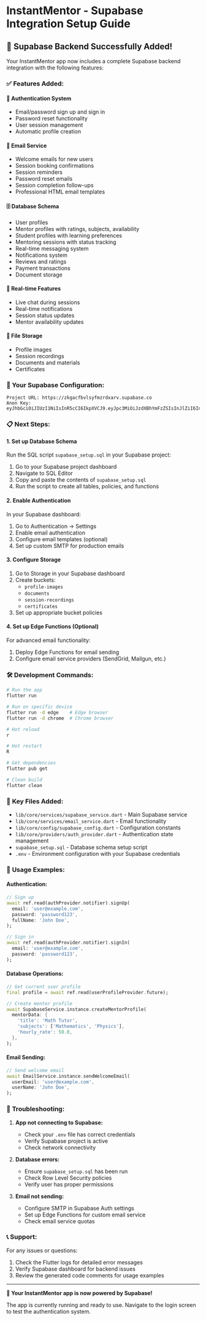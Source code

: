 # InstantMentor - Supabase Integration Setup Guide

## 🎉 Supabase Backend Successfully Added!

Your InstantMentor app now includes a complete Supabase backend integration with the following features:

### ✅ Features Added:

#### 🔐 **Authentication System**
- Email/password sign up and sign in
- Password reset functionality
- User session management
- Automatic profile creation

#### 📧 **Email Service**
- Welcome emails for new users
- Session booking confirmations
- Session reminders
- Password reset emails
- Session completion follow-ups
- Professional HTML email templates

#### 🗄️ **Database Schema**
- User profiles
- Mentor profiles with ratings, subjects, availability
- Student profiles with learning preferences
- Mentoring sessions with status tracking
- Real-time messaging system
- Notifications system
- Reviews and ratings
- Payment transactions
- Document storage

#### 🔄 **Real-time Features**
- Live chat during sessions
- Real-time notifications
- Session status updates
- Mentor availability updates

#### 📁 **File Storage**
- Profile images
- Session recordings
- Documents and materials
- Certificates

### 🚀 Your Supabase Configuration:

```
Project URL: https://zkgacfbvlsyfmzrdxarv.supabase.co
Anon Key: eyJhbGciOiJIUzI1NiIsInR5cCI6IkpXVCJ9.eyJpc3MiOiJzdXBhYmFzZSIsInJlZiI6InprZ2FjZmJ2bHN5Zm16cmR4YXJ2Iiwicm9sZSI6ImFub24iLCJpYXQiOjE3NTcwOTgyODksImV4cCI6MjA3MjY3NDI4OX0.ZdBwH15bQU6M3bP3tjqXQiWo7DLdZx7mPPDtasItE1k
```

### 📋 **Next Steps:**

#### 1. **Set up Database Schema**
Run the SQL script `supabase_setup.sql` in your Supabase project:

1. Go to your Supabase project dashboard
2. Navigate to SQL Editor
3. Copy and paste the contents of `supabase_setup.sql`
4. Run the script to create all tables, policies, and functions

#### 2. **Enable Authentication**
In your Supabase dashboard:
1. Go to Authentication → Settings
2. Enable email authentication
3. Configure email templates (optional)
4. Set up custom SMTP for production emails

#### 3. **Configure Storage**
1. Go to Storage in your Supabase dashboard
2. Create buckets:
   - `profile-images`
   - `documents`
   - `session-recordings`
   - `certificates`
3. Set up appropriate bucket policies

#### 4. **Set up Edge Functions (Optional)**
For advanced email functionality:
1. Deploy Edge Functions for email sending
2. Configure email service providers (SendGrid, Mailgun, etc.)

### 🛠️ **Development Commands:**

```bash
# Run the app
flutter run

# Run on specific device
flutter run -d edge    # Edge browser
flutter run -d chrome  # Chrome browser

# Hot reload
r

# Hot restart
R

# Get dependencies
flutter pub get

# Clean build
flutter clean
```

### 📁 **Key Files Added:**

- `lib/core/services/supabase_service.dart` - Main Supabase service
- `lib/core/services/email_service.dart` - Email functionality
- `lib/core/config/supabase_config.dart` - Configuration constants
- `lib/core/providers/auth_provider.dart` - Authentication state management
- `supabase_setup.sql` - Database schema setup script
- `.env` - Environment configuration with your Supabase credentials

### 🎯 **Usage Examples:**

#### Authentication:
```dart
// Sign up
await ref.read(authProvider.notifier).signUp(
  email: 'user@example.com',
  password: 'password123',
  fullName: 'John Doe',
);

// Sign in
await ref.read(authProvider.notifier).signIn(
  email: 'user@example.com',
  password: 'password123',
);
```

#### Database Operations:
```dart
// Get current user profile
final profile = await ref.read(userProfileProvider.future);

// Create mentor profile
await SupabaseService.instance.createMentorProfile(
  mentorData: {
    'title': 'Math Tutor',
    'subjects': ['Mathematics', 'Physics'],
    'hourly_rate': 50.0,
  },
);
```

#### Email Sending:
```dart
// Send welcome email
await EmailService.instance.sendWelcomeEmail(
  userEmail: 'user@example.com',
  userName: 'John Doe',
);
```

### 🐛 **Troubleshooting:**

1. **App not connecting to Supabase:**
   - Check your `.env` file has correct credentials
   - Verify Supabase project is active
   - Check network connectivity

2. **Database errors:**
   - Ensure `supabase_setup.sql` has been run
   - Check Row Level Security policies
   - Verify user has proper permissions

3. **Email not sending:**
   - Configure SMTP in Supabase Auth settings
   - Set up Edge Functions for custom email service
   - Check email service quotas

### 📞 **Support:**

For any issues or questions:
1. Check the Flutter logs for detailed error messages
2. Verify Supabase dashboard for backend issues
3. Review the generated code comments for usage examples

---

**🎉 Your InstantMentor app is now powered by Supabase!**

The app is currently running and ready to use. Navigate to the login screen to test the authentication system.

